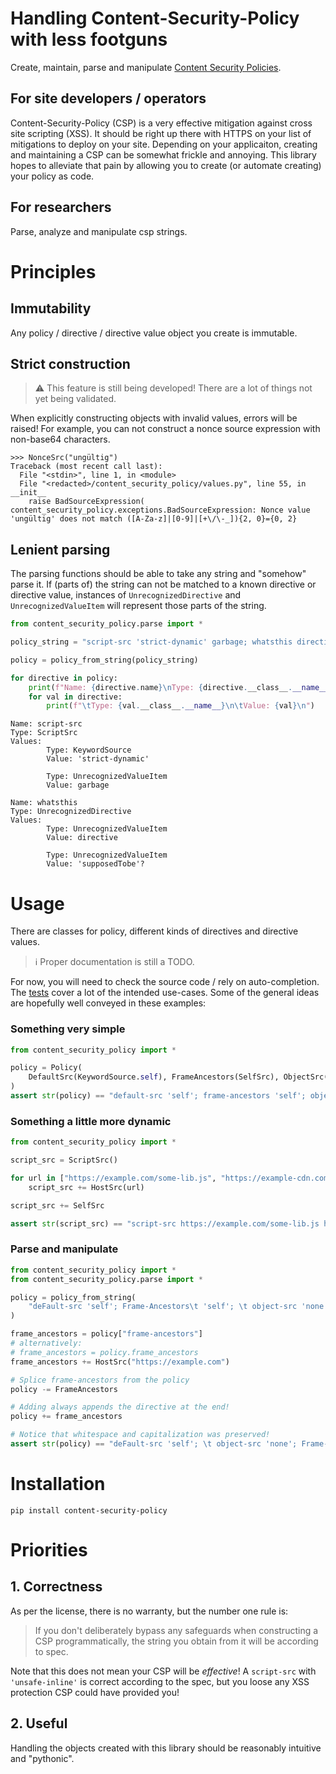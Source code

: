 # Handling Content-Security-Policy with less footguns

Create, maintain, parse and
manipulate [Content Security Policies](https://developer.mozilla.org/docs/Web/HTTP/Headers/Content-Security-Policy).

## For site developers / operators

Content-Security-Policy (CSP) is a very effective mitigation against cross site scripting (XSS).
It should be right up there with HTTPS on your list of mitigations to deploy on your site. Depending on your
applicaiton, creating and maintaining a CSP can be somewhat frickle and annoying. This library hopes to alleviate that
pain by allowing you to create (or automate creating) your policy as code.

## For researchers

Parse, analyze and manipulate csp strings.

# Principles

## Immutability

Any policy / directive / directive value object you create is immutable.

## Strict construction

> :warning: This feature is still being developed! There are a lot of things not yet being validated.

When explicitly constructing objects with invalid values, errors will be raised! For example, you can not construct a
nonce source expression with non-base64 characters.

```
>>> NonceSrc("ungültig")
Traceback (most recent call last):
  File "<stdin>", line 1, in <module>
  File "<redacted>/content_security_policy/values.py", line 55, in __init__
    raise BadSourceExpression(
content_security_policy.exceptions.BadSourceExpression: Nonce value 'ungültig' does not match ([A-Za-z]|[0-9]|[+\/\-_]){2, 0}={0, 2}
```

## Lenient parsing

The parsing functions should be able to take any string and "somehow" parse it. If (parts of) the string can not be
matched to a known directive or directive value, instances of `UnrecognizedDirective` and `UnrecognizedValueItem`
will represent those parts of the string.

```python
from content_security_policy.parse import *

policy_string = "script-src 'strict-dynamic' garbage; whatsthis directive 'supposedTobe'?"

policy = policy_from_string(policy_string)

for directive in policy:
    print(f"Name: {directive.name}\nType: {directive.__class__.__name__}\nValues:")
    for val in directive:
        print(f"\tType: {val.__class__.__name__}\n\tValue: {val}\n")
```

```
Name: script-src
Type: ScriptSrc
Values:
        Type: KeywordSource
        Value: 'strict-dynamic'

        Type: UnrecognizedValueItem
        Value: garbage

Name: whatsthis
Type: UnrecognizedDirective
Values:
        Type: UnrecognizedValueItem
        Value: directive

        Type: UnrecognizedValueItem
        Value: 'supposedTobe'?
```

# Usage

There are classes for policy, different kinds of directives and directive values.

> :information_source: Proper documentation is still a TODO.

For now, you will need to check the source code / rely on auto-completion.
The [tests](./content_security_policy/test) cover a lot of the intended use-cases.
Some of the general ideas are hopefully well conveyed in these examples:

### Something very simple

```python
from content_security_policy import *

policy = Policy(
    DefaultSrc(KeywordSource.self), FrameAncestors(SelfSrc), ObjectSrc(NoneSrc)
)
assert str(policy) == "default-src 'self'; frame-ancestors 'self'; object-src 'none'"
```

### Something a little more dynamic

```python
from content_security_policy import *

script_src = ScriptSrc()

for url in ["https://example.com/some-lib.js", "https://example-cdn.com/other-lib.js"]:
    script_src += HostSrc(url)

script_src += SelfSrc

assert str(script_src) == "script-src https://example.com/some-lib.js https://example-cdn.com/other-lib.js 'self'"
```

### Parse and manipulate

```python
from content_security_policy import *
from content_security_policy.parse import *

policy = policy_from_string(
    "deFault-src 'self'; Frame-Ancestors\t 'self'; \t object-src 'none'"
)

frame_ancestors = policy["frame-ancestors"]
# alternatively:
# frame_ancestors = policy.frame_ancestors
frame_ancestors += HostSrc("https://example.com")

# Splice frame-ancestors from the policy
policy -= FrameAncestors

# Adding always appends the directive at the end!  
policy += frame_ancestors

# Notice that whitespace and capitalization was preserved!
assert str(policy) == "deFault-src 'self'; \t object-src 'none'; Frame-Ancestors\t 'self' https://example.com"
```

# Installation

```shell
pip install content-security-policy
```

# Priorities

## 1. Correctness

As per the license, there is no warranty, but the number one rule is:
> If you don't deliberately bypass any safeguards when constructing a CSP programmatically, the string you obtain from
> it will be according to spec.

Note that this does not mean your CSP will be _effective_! A `script-src` with `'unsafe-inline'` is correct according
to the spec, but you loose any XSS protection CSP could have provided you!

## 2. Useful

Handling the objects created with this library should be reasonably intuitive and "pythonic".
